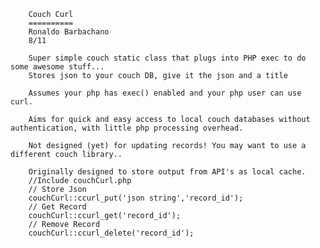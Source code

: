         Couch Curl
        ==========
        Ronaldo Barbachano
        8/11

        Super simple couch static class that plugs into PHP exec to do some awesome stuff...
        Stores json to your couch DB, give it the json and a title

        Assumes your php has exec() enabled and your php user can use curl.

        Aims for quick and easy access to local couch databases without authentication, with little php processing overhead.
        
        Not designed (yet) for updating records! You may want to use a different couch library..

        Originally designed to store output from API's as local cache.
        //Include couchCurl.php
        // Store Json
        couchCurl::ccurl_put('json string','record_id');
        // Get Record
        couchCurl::ccurl_get('record_id');
        // Remove Record
        couchCurl::ccurl_delete('record_id');
